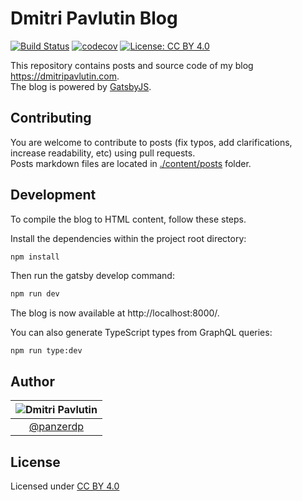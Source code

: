 # Dmitri Pavlutin Blog

[![Build Status](https://travis-ci.com/panzerdp/dmitripavlutin.com.svg?branch=master)](https://travis-ci.com/panzerdp/dmitripavlutin.com) [![codecov](https://codecov.io/gh/panzerdp/dmitripavlutin.com/branch/master/graph/badge.svg)](https://codecov.io/gh/panzerdp/dmitripavlutin.com) [![License: CC BY 4.0](https://img.shields.io/badge/License-CC%20BY%204.0-lightgrey.svg)](https://creativecommons.org/licenses/by/4.0/)

This repository contains posts and source code of my blog https://dmitripavlutin.com.  
The blog is powered by [GatsbyJS](https://www.gatsbyjs.org/).  

## Contributing

You are welcome to contribute to posts (fix typos, add clarifications, increase readability, etc) using pull requests.  
Posts markdown files are located in [./content/posts](/content/posts) folder.  

## Development

To compile the blog to HTML content, follow these steps.

Install the dependencies within the project root directory:

```bash
npm install
```

Then run the gatsby develop command:

```bash
npm run dev
```

The blog is now available at http://localhost:8000/.

You can also generate TypeScript types from GraphQL queries:

```
npm run type:dev
```

## Author

| ![Dmitri Pavlutin](https://s.gravatar.com/avatar/7be6b604e5d3c6a82ed933dd90ed68dc?s=100) |
| :-: |
| [@panzerdp](https://twitter.com/panzerdp) |

## License

Licensed under [CC BY 4.0](http://creativecommons.org/licenses/by/4.0/)